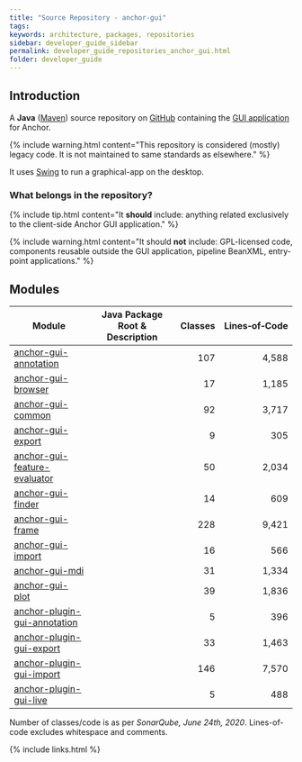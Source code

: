 ```yaml
---
title: "Source Repository - anchor-gui"
tags:
keywords: architecture, packages, repositories
sidebar: developer_guide_sidebar
permalink: developer_guide_repositories_anchor_gui.html
folder: developer_guide
---
```


## Introduction

A **Java** ([Maven](/developer_guide_environment_maven.html)) source repository on [GitHub](https://github.com/anchoranalysis/anchor-gui) containing the [GUI application](/user_guide_advanced_gui.html) for Anchor.

{% include warning.html content="This repository is considered (mostly) legacy code. It is not maintained to same standards as elsewhere." %}

It uses [Swing](https://en.wikipedia.org/wiki/Swing_(Java)) to run a graphical-app on the desktop.

### What belongs in the repository?

{% include tip.html content="It **should** include: anything related exclusively to the client-side Anchor GUI application." %}

{% include warning.html content="It should **not** include: GPL-licensed code, components reusable outside the GUI application, pipeline BeanXML, entry-point applications." %}

## Modules

| Module | Java Package Root &amp; Description  | Classes | Lines&#x2011;of&#x2011;Code |
|------------|------------------|-------------:|-------------:|
| [anchor-gui-annotation](https://github.com/anchoranalysis/anchor-gui/tree/master/anchor-gui-annotation) | | 107 | 4,588 |
| [anchor-gui-browser](https://github.com/anchoranalysis/anchor-gui/tree/master/anchor-gui-browser) | | 17 | 1,185 |
| [anchor-gui-common](https://github.com/anchoranalysis/anchor-gui/tree/master/anchor-gui-common) | | 92 | 3,717 |
| [anchor-gui-export](https://github.com/anchoranalysis/anchor-gui/tree/master/anchor-gui-export) | | 9 | 305 |
| [anchor-gui-feature-evaluator](https://github.com/anchoranalysis/anchor-gui/tree/master/anchor-gui-feature-evaluator) | | 50 | 2,034 |
| [anchor-gui-finder](https://github.com/anchoranalysis/anchor-gui/tree/master/anchor-gui-finder) | | 14 | 609 |
| [anchor-gui-frame](https://github.com/anchoranalysis/anchor-gui/tree/master/anchor-gui-frame) | | 228 | 9,421 |
| [anchor-gui-import](https://github.com/anchoranalysis/anchor-gui/tree/master/anchor-gui-import) | | 16 | 566 |
| [anchor-gui-mdi](https://github.com/anchoranalysis/anchor-gui/tree/master/anchor-gui-mdi) | | 31 | 1,334 |
| [anchor-gui-plot](https://github.com/anchoranalysis/anchor-gui/tree/master/anchor-gui-plot) | | 39 | 1,836 |
| [anchor-plugin-gui-annotation](https://github.com/anchoranalysis/anchor-gui/tree/master/anchor-plugin-gui-annotation) | | 5 | 396 |
| [anchor-plugin-gui-export](https://github.com/anchoranalysis/anchor-gui/tree/master/anchor-plugin-gui-export) | | 33 | 1,463 |
| [anchor-plugin-gui-import](https://github.com/anchoranalysis/anchor-gui/tree/master/anchor-gui-annotation) | | 146 | 7,570 |
| [anchor-plugin-gui-live](https://github.com/anchoranalysis/anchor-gui/tree/master/anchor-plugin-gui-live) | | 5 | 488 |

Number of classes/code is as per *SonarQube, June 24th, 2020*. Lines-of-code excludes whitespace and comments.

{% include links.html %}
